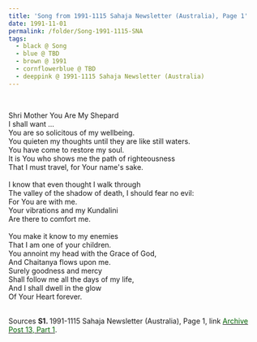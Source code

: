 ```yaml
---
title: 'Song from 1991-1115 Sahaja Newsletter (Australia), Page 1'
date: 1991-11-01
permalink: /folder/Song-1991-1115-SNA
tags:
  - black @ Song
  - blue @ TBD
  - brown @ 1991
  - cornflowerblue @ TBD
  - deeppink @ 1991-1115 Sahaja Newsletter (Australia)
---
```


<br>

<p>
Shri Mother You Are My Shepard<br>
I shall want ...<br>
You are so solicitous of my wellbeing.<br>
You quieten my thoughts until they are like still waters.<br>
You have come to restore my soul.<br>
It is You who shows me the path of righteousness<br>
That I must travel, for Your name's sake.<br>
<br>
I know that even thought I walk through<br>
The valley of the shadow of death,
I should fear no evil:<br>
For You are with me.<br>
Your vibrations and my Kundalini<br>
Are there to comfort me.<br>
<br>
You make it know to my enemies<br>
That I am one of your children.<br>
You annoint my head with the Grace of God,<br>
And Chaitanya flows upon me.<br>
Surely goodness and mercy<br>
Shall follow me all the days of my life,<br>
And I shall dwell in the glow<br>
Of Your Heart forever.<br>
</p> 

<br>

<wave-list>
<list-title color="DarkSeaGreen" width="40">Sources</list-title>
  <list-item color="BlanchedAlmond"  width="280"><b>S1. </b> 1991-1115 Sahaja Newsletter (Australia), Page 1, link <a href="https://seven-teams.github.io/archives/2023/0824-b"><font color="DarkGreen">Archive Post 13, Part 1</font></a>.</list-item>
</wave-list>